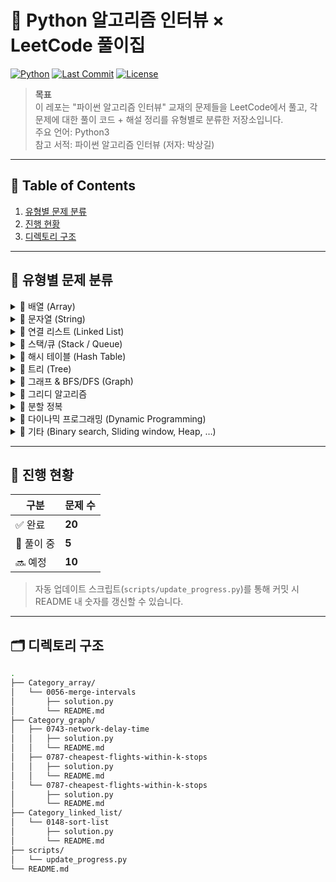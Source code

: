 # 📘 Python 알고리즘 인터뷰 × LeetCode 풀이집

[![Python](https://img.shields.io/badge/python-3.10%2B-blue?logo=python)](https://www.python.org/)
[![Last Commit](https://img.shields.io/github/last-commit/<YOUR_ID>/<REPO_NAME>.svg)](https://github.com/<YOUR_ID>/<REPO_NAME>/commits/main)
[![License](https://img.shields.io/badge/license-MIT-green.svg)](LICENSE)

> **목표**  
> 이 레포는 "파이썬 알고리즘 인터뷰" 교재의 문제들을 LeetCode에서 풀고, 각 문제에 대한 풀이 코드 + 해설 정리를 유형별로 분류한 저장소입니다.  
> 주요 언어: Python3  
> 참고 서적: 파이썬 알고리즘 인터뷰 (저자: 박상길)  

---

## 📑 Table of Contents
1. [유형별 문제 분류](#-유형별-문제-분류)
2. [진행 현황](#-진행-현황)
3. [디렉토리 구조](#-디렉토리-구조)

---

## 📂 유형별 문제 분류

<details>
<summary>📌 배열 (Array)</summary>

- [LeetCode 56. merge intervals](./Category_array/0056-merge-intervals/)

</details>

<details>
<summary>📌 문자열 (String)</summary>



</details>

<details>
<summary>📌 연결 리스트 (Linked List)</summary>

- [LeetCode 148. sort list](./Category_linked_list/0148-sort-list/)

</details>

<details>
<summary>📌 스택/큐 (Stack / Queue)</summary>



</details>

<details>
<summary>📌 해시 테이블 (Hash Table)</summary>



</details>

<details>
<summary>📌 트리 (Tree)</summary>



</details>

<details>
<summary>📌 그래프 & BFS/DFS (Graph)</summary>

- [LeetCode 0743. network delay time](./Category_graph/0743-network-delay-time/)
- [LeetCode 0787. cheapest flights within k stops](./Category_graph/0787-cheapest-flights-within-k-stops/)
- [LeetCode 1514. path with maximum probability](./Category_graph/1514-path-with-maximum-probability/)
- [LeetCode 1631. path with minimum effort](./Category_graph/1631-path-with-minimum-effort/)

</details>

<details>
<summary>📌 그리디 알고리즘</summary>



</details>

<details>
<summary>📌 분할 정복</summary>



</details>

<details>
<summary>📌 다이나믹 프로그래밍 (Dynamic Programming)</summary>



</details>

<details>
<summary>📌 기타 (Binary search, Sliding window, Heap, …)</summary>



</details>

---

## 🧠 진행 현황
| 구분 | 문제 수 |
|------|---------|
| ✅ 완료 | **20** |
| 🚧 풀이 중 | **5** |
| 🔜 예정 | **10** |

> 자동 업데이트 스크립트(`scripts/update_progress.py`)를 통해 커밋 시 README 내 숫자를 갱신할 수 있습니다.

---

## 🗂️ 디렉토리 구조
```bash
.
├── Category_array/
│   └── 0056-merge-intervals
│       ├── solution.py
│       └── README.md
├── Category_graph/
│   ├── 0743-network-delay-time
│   │   ├── solution.py
│   │   └── README.md
│   ├── 0787-cheapest-flights-within-k-stops
│   │   ├── solution.py
│   │   └── README.md
│   └── 0787-cheapest-flights-within-k-stops
│       ├── solution.py
│       └── README.md
├── Category_linked_list/
│   └── 0148-sort-list
│       ├── solution.py
│       └── README.md
├── scripts/
│   └── update_progress.py
└── README.md

